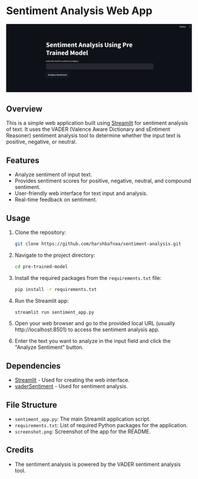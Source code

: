 # Sentiment Analysis Web App

![Sentiment Analysis App](screenshot.png)

## Overview

This is a simple web application built using [Streamlit](https://streamlit.io/) for sentiment analysis of text. It uses the VADER (Valence Aware Dictionary and sEntiment Reasoner) sentiment analysis tool to determine whether the input text is positive, negative, or neutral.

## Features

- Analyze sentiment of input text.
- Provides sentiment scores for positive, negative, neutral, and compound sentiment.
- User-friendly web interface for text input and analysis.
- Real-time feedback on sentiment.

## Usage

1. Clone the repository:

   ```bash
   git clone https://github.com/harshbafnaa/sentiment-analysis.git
   ```

2. Navigate to the project directory:

   ```bash
   cd pre-trained-model
   ```

3. Install the required packages from the `requirements.txt` file:

   ```bash
   pip install -r requirements.txt
   ```

4. Run the Streamlit app:

   ```bash
   streamlit run sentiment_app.py
   ```

5. Open your web browser and go to the provided local URL (usually http://localhost:8501) to access the sentiment analysis app.

6. Enter the text you want to analyze in the input field and click the "Analyze Sentiment" button.

## Dependencies

- [Streamlit](https://streamlit.io/) - Used for creating the web interface.
- [vaderSentiment](https://github.com/cjhutto/vaderSentiment) - Used for sentiment analysis.

## File Structure

- `sentiment_app.py`: The main Streamlit application script.
- `requirements.txt`: List of required Python packages for the application.
- `screenshot.png`: Screenshot of the app for the README.

## Credits

- The sentiment analysis is powered by the VADER sentiment analysis tool.
